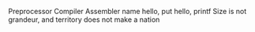 Preprocessor
Compiler
Assembler
name
hello, put
hello, printf
Size is not grandeur, and territory does not make a nation

